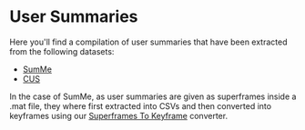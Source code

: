 # User Summaries

Here you'll find a compilation of user summaries that have been extracted from the following datasets:

- [SumMe](https://people.ee.ethz.ch/~gyglim/vsum/)
- [CUS](https://sites.google.com/site/vsummsite/download)

In the case of SumMe, as user summaries are given as superframes inside a .mat file,
they where first extracted into CSVs and then converted into keyframes using our [Superframes To Keyframe](../tools/s2k/) converter.
